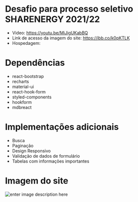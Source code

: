 
# Desafio para processo seletivo SHARENERGY 2021/22

 - Video: https://youtu.be/MiJigUKabBQ
 - Link de acesso da imagem do site: https://ibb.co/k0pKTLK
 - Hospedagem:

# Dependências

 - react-bootstrap 
 - recharts 
 - material-ui 
 - react-hook-form 
 - styled-components 
 - hookform 
 - mdbreact

# Implementações adicionais

 - Busca 
 - Paginação 
 - Design Responsivo 
 - Validação de dados de formulário 
 - Tabelas com informações importantes

# Imagem do site

![enter image description here](https://i.ibb.co/P4Rxy2x/screencapture-localhost-3000-2021-10-29-10-43-30.png)
